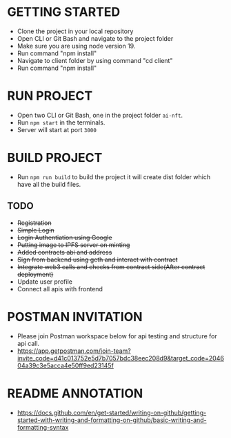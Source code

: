 # GETTING STARTED
- Clone the project in your local repository
- Open CLI or Git Bash and navigate to the project folder 
- Make sure you are using node version 19.
- Run command "npm install"
- Navigate to client folder by using command "cd client"
- Run command "npm install"

# RUN PROJECT
- Open two CLI or Git Bash, one in the project folder `ai-nft`.
- Run `npm start` in the terminals.
- Server will start at port `3000`


# BUILD PROJECT
- Run `npm run build` to build the project it will create dist folder which have all the build files.


## TODO
- <del>Registration<del>
- <del>Simple Login<del>
- <del>Login Authentiation using Google<del>
- <del>Putting image to IPFS server on minting<del>
- <del>Added contracts abi and address<del>
- <del>Sign from backend using geth and interact with contract<del>
- <del>Integrate web3 calls and checks from contract side(After contract deployment)<del>
- Update user profile
- Connect all apis with frontend

# POSTMAN INVITATION
- Please join Postman workspace below for api testing and structure for api call.
- https://app.getpostman.com/join-team?invite_code=d41c013752e5d7b7057bdc38eec208d9&target_code=204604a39c3e5acca4e50ff9ed23145f

# README ANNOTATION
- https://docs.github.com/en/get-started/writing-on-github/getting-started-with-writing-and-formatting-on-github/basic-writing-and-formatting-syntax
